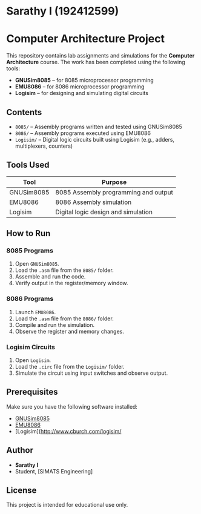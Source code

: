 # Sarathy I (192412599)
# Computer Architecture Project

This repository contains lab assignments and simulations for the **Computer Architecture** course. The work has been completed using the following tools:

- **GNUSim8085** – for 8085 microprocessor programming
- **EMU8086** – for 8086 microprocessor programming
- **Logisim** – for designing and simulating digital circuits

## Contents

- `8085/` – Assembly programs written and tested using GNUSim8085
- `8086/` – Assembly programs executed using EMU8086
- `Logisim/` – Digital logic circuits built using Logisim (e.g., adders, multiplexers, counters)

## Tools Used

| Tool         | Purpose                             |
|--------------|-------------------------------------|
| GNUSim8085   | 8085 Assembly programming and output |
| EMU8086      | 8086 Assembly simulation             |
| Logisim      | Digital logic design and simulation  |

## How to Run

### 8085 Programs
1. Open `GNUSim8085`.
2. Load the `.asm` file from the `8085/` folder.
3. Assemble and run the code.
4. Verify output in the register/memory window.

### 8086 Programs
1. Launch `EMU8086`.
2. Load the `.asm` file from the `8086/` folder.
3. Compile and run the simulation.
4. Observe the register and memory changes.

### Logisim Circuits
1. Open `Logisim`.
2. Load the `.circ` file from the `Logisim/` folder.
3. Simulate the circuit using input switches and observe output.

## Prerequisites

Make sure you have the following software installed:

- [GNUSim8085](http://gnusim8085.sourceforge.net/)
- [EMU8086](http://www.emu8086.com/)
- [Logisim](http://www.cburch.com/logisim/

## Author

- **Sarathy I**
- Student, [SIMATS Engineering]

## License

This project is intended for educational use only.

